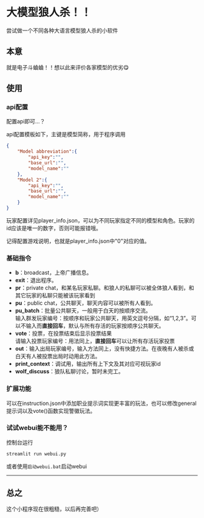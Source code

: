 # 大模型狼人杀！！

尝试做一个不同各种大语言模型狼人杀的小软件

## 本意

就是电子斗蛐蛐！！想以此来评价各家模型的优劣😋

## 使用

### api配置

配置api即可…？

api配置模板如下，主键是模型简称，用于程序调用
```json
{
    "Model abbreviation":{
        "api_key":"",
        "base_url":"",
        "model_name":""
    },
    "Model 2":{
        "api_key":"",
        "base_url":"",
        "model_name":""
    }
}
```

玩家配置详见player_info.json，可以为不同玩家指定不同的模型和角色。玩家的id应该是唯一的数字，否则可能报错哦。

记得配置游戏说明，也就是player_info.json中"0"对应的值。

### 基础指令

+ **b**：broadcast，上帝广播信息。
+ **exit**：退出程序。
+ **pr**：private chat，和某名玩家私聊。和狼人的私聊可以被全体狼人看到，和其它玩家的私聊只能被该玩家看到
+ **pu**：public chat，公共聊天，聊天内容可以被所有人看到。
+ **pu_batch**：批量公共聊天，一般用于白天的按顺序交流。
<br>输入群发玩家编号：按顺序和玩家公共聊天，用英文逗号分隔，如“1,2,3”。可以不输入而**直接回车**，默认与所有存活的玩家按顺序公共聊天。
+ **vote**：投票，在投票结束后显示投票结果
<br>请输入投票玩家编号：用法同上，**直接回车**可以让所有存活玩家投票
+ **out**：输入出局玩家编号，输入方法同上，没有快捷方法。在夜晚有人被杀或白天有人被投票出局时动用此方法。
+ **print_context**：调试用，输出所有上下文及其对应可视玩家id
+ **wolf_discuss**：狼队私聊讨论，暂时未完工。

### 扩展功能

可以在instruction.json中添加职业提示词实现更丰富的玩法，也可以修改general提示词以及vote()函数实现警徽玩法。

### 试试webui能不能用？

控制台运行

```bash
streamlit run webui.py
```

或者使用`启动webui.bat`启动webui

---

## 总之

这个小程序现在很粗糙，以后再完善吧）
